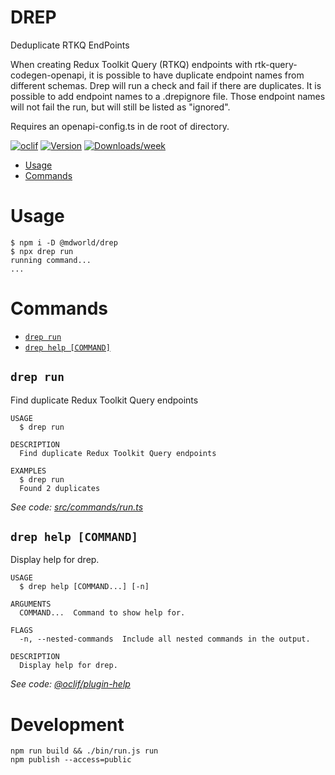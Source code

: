# DREP

Deduplicate RTKQ EndPoints

When creating Redux Toolkit Query (RTKQ) endpoints with rtk-query-codegen-openapi, it is possible to have duplicate endpoint names from different schemas. Drep will run a check and fail if there are duplicates. It is possible to add endpoint names to a .drepignore file. Those endpoint names will not fail the run, but will still be listed as "ignored".

Requires an openapi-config.ts in de root of directory.

[![oclif](https://img.shields.io/badge/cli-oclif-brightgreen.svg)](https://oclif.io)
[![Version](https://img.shields.io/npm/v/@mdworld/drep.svg)](https://npmjs.org/package/@mdworld/drep)
[![Downloads/week](https://img.shields.io/npm/dw/@mdworld/drep.svg)](https://npmjs.org/package/@mdworld/drep)

<!-- toc -->

- [Usage](#usage)
- [Commands](#commands)
<!-- tocstop -->

# Usage

<!-- usage -->

```sh-session
$ npm i -D @mdworld/drep
$ npx drep run
running command...
...
```

<!-- usagestop -->

# Commands

<!-- commands -->

- [`drep run`](#drep-hello-person)
- [`drep help [COMMAND]`](#drep-help-command)

## `drep run`

Find duplicate Redux Toolkit Query endpoints

```
USAGE
  $ drep run

DESCRIPTION
  Find duplicate Redux Toolkit Query endpoints

EXAMPLES
  $ drep run
  Found 2 duplicates
```

_See code: [src/commands/run.ts](https://github.com/mdvanes/drep/blob/v0.0.0/src/commands/run.ts)_

## `drep help [COMMAND]`

Display help for drep.

```
USAGE
  $ drep help [COMMAND...] [-n]

ARGUMENTS
  COMMAND...  Command to show help for.

FLAGS
  -n, --nested-commands  Include all nested commands in the output.

DESCRIPTION
  Display help for drep.
```

_See code: [@oclif/plugin-help](https://github.com/oclif/plugin-help/blob/v6.0.22/src/commands/help.ts)_

<!-- commandsstop -->

# Development

```
npm run build && ./bin/run.js run
npm publish --access=public
```
